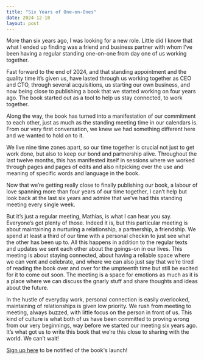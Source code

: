 ```yaml
---
title: "Six Years of One-on-Ones"
date: 2024-12-18
layout: post
---
```

More than six years ago, I was looking for a new role. Little did I know that what I ended up finding was a friend and business partner with whom I’ve been having a regular standing one-on-one from day one of us working together.

Fast forward to the end of 2024, and that standing appointment and the quality time it’s given us, have lasted through us working together as CEO and CTO, through several acquisitions, us starting our own business, and now being close to publishing a book that we started working on four years ago. The book started out as a tool to help us stay connected, to work together.

Along the way, the book has turned into a manifestation of our commitment to each other, just as much as the standing meeting time in our calendars is. From our very first conversation, we knew we had something different here and we wanted to hold on to it.

We live nine time zones apart, so our time together is crucial not just to get work done, but also to keep our bond and partnership alive. Throughout the last twelve months, this has manifested itself in sessions where we worked through pages and pages of edits and also nitpicking over the use and meaning of specific words and language in the book.

Now that we’re getting really close to finally publishing our book, a labour of love spanning more than four years of our time together, I can’t help but look back at the last six years and admire that we’ve had this standing meeting every single week.

But it’s just a regular meeting, Mathias, is what I can hear you say.  Everyone’s got plenty of those. Indeed it is, but this particular meeting is about maintaining a nurturing a relationship, a partnership, a friendship. We spend at least a third of our time with a personal checkin to just see what the other has been up to. All this happens in addition to the regular texts and updates we sent each other about the goings-on in our lives. This meeting is about staying connected, about having a reliable space where we can vent and celebrate, and where we can also just say that we’re tired of reading the book over and over for the umpteenth time but still be excited for it to come out soon. The meeting is a space for emotions as much as it is a place where we can discuss the gnarly stuff and share thoughts and ideas about the future.

In the hustle of everyday work, personal connection is easily overlooked, maintaining of relationships is given low priority. We rush from meeting to meeting, always buzzed, with little focus on the person in front of us. This kind of culture is what both of us have been committed to proving wrong from our very beginnings, way before we started our meeting six years ago. It’s what got us to write this book that we’re this close to sharing with the world. We can’t wait!

[Sign up here](https://intentionalorganization.com/subscribe/) to be notified of the book's launch!
